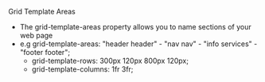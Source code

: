 Grid Template Areas
- The grid-template-areas property allows you to name sections of your web page
- e.g grid-template-areas: "header header"
                      - "nav nav" 
                      - "info services"
                      - "footer footer";
  - grid-template-rows: 300px 120px 800px 120px;
  - grid-template-columns: 1fr 3fr; 
